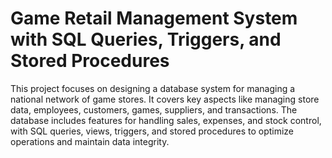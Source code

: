 # Game Retail Management System with SQL Queries, Triggers, and Stored Procedures
This project focuses on designing a database system for managing a national network of game stores. It covers key aspects like managing store data, employees, customers, games, suppliers, and transactions. The database includes features for handling sales, expenses, and stock control, with SQL queries, views, triggers, and stored procedures to optimize operations and maintain data integrity.
